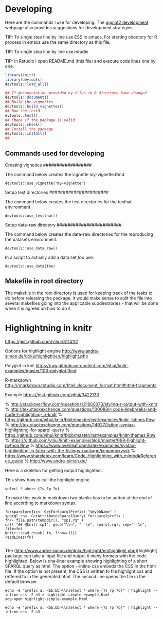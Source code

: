 # Developing

Here are the commands I use for developing. The
[ggplot2 development](http://cran.r-project.org/web/packages/ggplot2/vignettes/development.html)
webpage also provides suggestions for development strategies.

TIP: To single step line by line use ESS in emacs. For starting directory for R process in emacs use the same directory as this file.

TIP: To single step line by line use rstudio 

TIP: In Rstudio I open README.md (this file) and execute code lines one by one.

```r
library(knitr)
library(devtools)
devtools::load_all()

## If documentation provided by files in R directory have changed
devtools::document()
## Build the vignettes
devtools::build_vignettes()
## Run the testd
evtools::test()
## Check if the package is valid
devtools::check()
## Install the package
devtools::install()
## 
```

## Commands used for developing

Creating vignettes
##################

The command below creates the vignette my-vignette.Rmd.

```
devtools::use_vignette("my-vignette")
```
 
Setup test directories
######################

The command below creates the test directories for the testhat environment.

```
devtools::use_testthat() 
```
 
Setup data-raw directory
########################

The command below creates the data-raw directories for the reproducing the datasets environment.

```
devtools::use_data_raw() 
```

In a script to actually add a data set _foo_ use:
```
devtools::use_data(foo) 
```
 
## Makefile in root directory

The makefile in the root directory is used for keeping track of the tasks to do before releasing the package. It would make sense to split the file into several makefiles going into the applicable subdirectories - that will be done when it is agreed on how to do it.

# Highlightning in knitr

https://gist.github.com/yihui/3114112

Options for highlight engine
http://www.andre-simon.de/doku/highlight/en/highlight.php

Polyglot in knit
https://raw.githubusercontent.com/yihui/knitr-examples/master/106-polyglot.Rmd

R-markdown
http://rmarkdown.rstudio.com/html_document_format.html#html-fragments

Example 
https://gist.github.com/yihui/3422133

% http://stackoverflow.com/questions/21660673/styling-r-output-with-knitr
% http://tex.stackexchange.com/questions/100088/r-code-linebreaks-and-code-highlighting-in-knitr
% https://github.com/yihui/knitr/blob/master/inst/examples/knitr-listings.Rnw
% http://tex.stackexchange.com/questions/14927/listing-syntax-highlighting-for-sparql-query
% https://github.com/yihui/knitr/blob/master/inst/examples/knitr-themes.Rnw
% https://github.com/yihui/knitr-examples/blob/master/098-highlight-python.Rnw
% https://www.overleaf.com/latex/examples/syntax-highlighting-in-latex-with-the-listings-package/jxnppmxxvsvk
% https://www.sharelatex.com/learn/Code_Highlighting_with_minted#Reference_guide
% http://www.andre-simon.de/

Here is a skeleton for getting output highlighted.

This show how to call the highlight engine.
```{r sp1, engine='highlight', engine.opts='-l -S n3 --inline-css -O md'}
select * where {?s ?p ?o}
```

To make this work in markdown two blanks has to be added at the end of line according to markdown syntax.
```{r mksp1}
forsparqlprefix<- GetForSparqlPrefix( "$myQbName" )
sparql.rq<- GetAttributesSparqlQuery( forsparqlprefix )
fn<- file.path(tempdir(), "sp1.rq" )
cat( "## @knitr sp1", gsub("\\n", "  \n", sparql.rq), sep="  \n", file=fn)
knitr::read_chunk( fn, from=c(1))
readLines(fn)
```

```{r sp1, asis=TRUE, engine='highlight', engine.opts='-l -S n3 --inline-css -O md'}
```

The (http://www.andre-simon.de/doku/highlight/en/highlight.php)[highlight] package can take a input file and output it many formats with the code highlighted. Below is one-liner example showing highlighting of a short SPARQL query as html. The option --inline-css embeds the CSS in the html file. If the option is not present, the CSS is written to file highlight.css and reffered to in the generated html. The second line opens the file in the default browser.
```
echo -e "prefix a: <bb.bb>\\nselect * where {?s ?p ?o}" | highlight --inline-css -S n3 > highlight-simple-example.html
xdg-open highlight-simple-example.html
```

```{r engine='bash'}
echo -e "prefix a: <bb.bb>\\nselect * where {?s ?p ?o}" | highlight --inline-css -S n3
```

